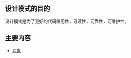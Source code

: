 ## 设计模式的目的

设计模式是为了更好的代码重用性，可读性，可靠性，可维护性。

## 主要内容

- [对象](https://github.com/lhalou/JS-Design-Mode/blob/master/%E5%AF%B9%E8%B1%A1.js)



